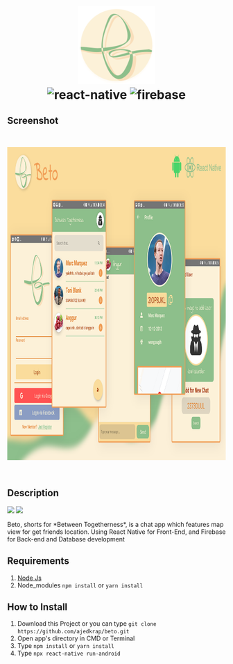 <h1 align="center" > 
<img height="180" src="https://raw.githubusercontent.com/ajedkrap/beto/master/logo.png" alt="logo" />
  <div/>
  <div>
<img height="60" src="https://www.asapdevelopers.com/wp-content/uploads/2017/11/react-native-banner-1024x300-e1510060053599-1.png" alt="react-native" />
    <img height="60" src="https://www.gstatic.com/devrel-devsite/prod/va2f579f943e40687d02fe75a771878e054c901286ea550f8e49c5efb402dac68/firebase/images/touchicon-180.png" alt="firebase" />
  </div>
</h1>

## Screenshot
<br/>
<p align="center">
   <img height="720" src="https://raw.githubusercontent.com/ajedkrap/beto/master/banner.png" alt="banner"/>
</p>  
<br/>


## Description
[![](https://img.shields.io/badge/React--Native-v0.61.5-blue)](https://github.com/facebook/react-native)
[![](https://img.shields.io/badge/RN--Firebase-v8.2.0-orange)](https://rnfirebase.io/)

<div />
Beto, shorts for *Between Togetherness*, is a chat app which features map view for get friends location. Using React Native for Front-End, and Firebase for Back-end and Database development
<p align='justify'></p>

## Requirements

1. <a href="https://nodejs.org/en/download/">Node Js</a>
2. Node_modules `npm install` or `yarn install`

## How to Install

1. Download this Project or you can type `git clone https://github.com/ajedkrap/beto.git`
2. Open app's directory in CMD or Terminal
3. Type `npm install` or `yarn install`
4. Type `npx react-native run-android`
